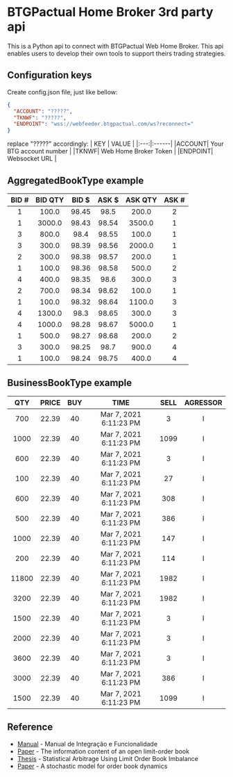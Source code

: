 # BTGPactual Home Broker 3rd party api

This is a Python api to connect with BTGPactual Web Home Broker. This api enables users to develop their own tools to support theirs trading strategies.

## Configuration keys
Create config.json file, just like bellow:
```json
{
  "ACCOUNT": "?????",
  "TKNWF": "?????",
  "ENDPOINT": "wss://webfeeder.btgpactual.com/ws?reconnect="
}
```
replace "?????" accordingly:
| KEY | VALUE |
|:---:|:------|
|ACCOUNT| Your BTG account number |
|TKNWF| Web Home Broker Token |
|ENDPOINT| Websocket URL |


## AggregatedBookType example
| BID # | BID QTY | BID $ | ASK $ | ASK QTY | ASK # |
|:-----:|:-------:|:-----:|:-----:|:-------:|:-----:|
|   1   |  100.0  | 98.45 |  98.5 |  200.0  |   2   |
|   1   |  3000.0 | 98.43 | 98.54 |  3500.0 |   1   |
|   3   |  800.0  |  98.4 | 98.55 |  100.0  |   1   |
|   3   |  300.0  | 98.39 | 98.56 |  2000.0 |   1   |
|   2   |  300.0  | 98.38 | 98.57 |  200.0  |   1   |
|   1   |  100.0  | 98.36 | 98.58 |  500.0  |   2   |
|   4   |  400.0  | 98.35 |  98.6 |  300.0  |   3   |
|   2   |  700.0  | 98.34 | 98.62 |  100.0  |   1   |
|   1   |  100.0  | 98.32 | 98.64 |  1100.0 |   3   |
|   4   |  1300.0 |  98.3 | 98.65 |  300.0  |   3   |
|   4   |  1000.0 | 98.28 | 98.67 |  5000.0 |   1   |
|   1   |  500.0  | 98.27 | 98.68 |  200.0  |   2   |
|   3   |  300.0  | 98.25 |  98.7 |  900.0  |   4   |
|   1   |  100.0  | 98.24 | 98.75 |  400.0  |   4   |


## BusinessBookType example
|  QTY  | PRICE | BUY |          TIME          | SELL | AGRESSOR |
|:-----:|:-----:|:---:|:----------------------:|:----:|:--------:|
|  700  | 22.39 |  40 | Mar 7, 2021 6:11:23 PM |  3   |    I     |
|  1000 | 22.39 |  40 | Mar 7, 2021 6:11:23 PM | 1099 |    I     |
|  600  | 22.39 |  40 | Mar 7, 2021 6:11:23 PM |  3   |    I     |
|  100  | 22.39 |  40 | Mar 7, 2021 6:11:23 PM |  27  |    I     |
|  600  | 22.39 |  40 | Mar 7, 2021 6:11:23 PM | 308  |    I     |
|  500  | 22.39 |  40 | Mar 7, 2021 6:11:23 PM | 386  |    I     |
|  1000 | 22.39 |  40 | Mar 7, 2021 6:11:23 PM | 147  |    I     |
|  200  | 22.39 |  40 | Mar 7, 2021 6:11:23 PM | 114  |    I     |
| 11800 | 22.39 |  40 | Mar 7, 2021 6:11:23 PM | 1982 |    I     |
|  3200 | 22.39 |  40 | Mar 7, 2021 6:11:23 PM | 1982 |    I     |
|  1500 | 22.39 |  40 | Mar 7, 2021 6:11:23 PM |  3   |    I     |
|  2000 | 22.39 |  40 | Mar 7, 2021 6:11:23 PM |  3   |    I     |
|  3600 | 22.39 |  40 | Mar 7, 2021 6:11:23 PM |  3   |    I     |
|  3000 | 22.39 |  40 | Mar 7, 2021 6:11:23 PM | 386  |    I     |
|  1500 | 22.39 |  40 | Mar 7, 2021 6:11:23 PM | 1099 |    I     |


##  Reference

* [Manual](http://files.cedrofinances.com.br/Downloads/Manuais/Manual_Integracao_e_Funcionalidade_WebFeeder.pdf) - Manual de Integração e Funcionalidade
* [Paper](http://www.pbcsf.tsinghua.edu.cn/research/caoquanwei/paper/10.The%20Information%20Content%20of%20an%20Open%20Limit%20Order%20Book.pdf) - The information content of an open limit-order book
* [Thesis](https://tspace.library.utoronto.ca/bitstream/1807/70567/3/Rubisov_Anton_201511_MAS_thesis.pdf) - Statistical Arbitrage Using Limit Order Book Imbalance
* [Paper](http://www.columbia.edu/~ww2040/orderbook.pdf) - A stochastic model for order book dynamics
